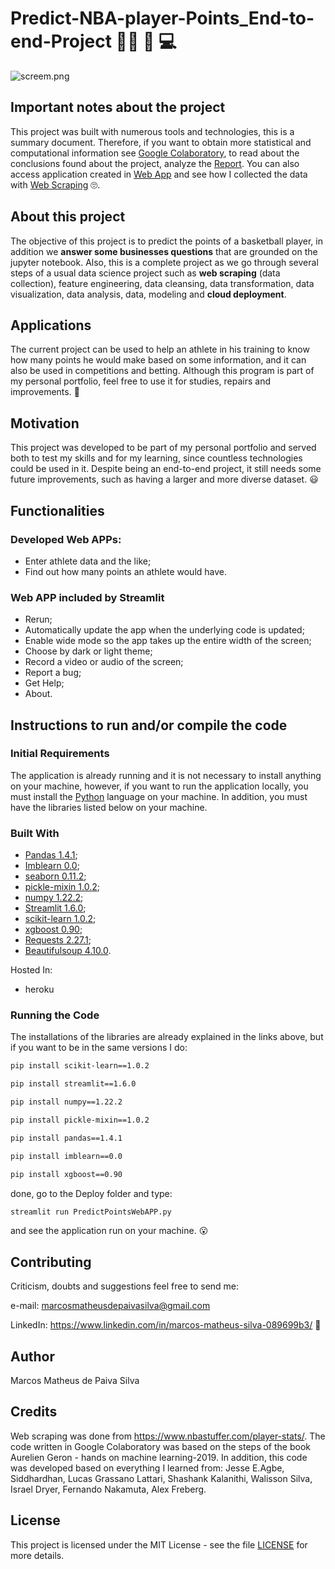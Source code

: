 # Predict-NBA-player-Points_End-to-end-Project :man_scientist: :hugs: :computer:

![screem.png](https://github.com/M-MSilva/Predict-NBA-player-Points_End-to-end-Project/blob/master/Images/NBA_end_to_end_project/allPictures.png) 

## Important notes about the project

This project was built with numerous tools and technologies, this is a summary document. Therefore, if you want to obtain more statistical and computational information see [Google Colaboratory](https://github.com/M-MSilva/Predict-NBA-player-Points_End-to-end-Project/blob/master/Jupyter_Notebook_Projects/Predict_NBA_player_Points.ipynb), to read about the conclusions found about the project, analyze the [Report](https://github.com/M-MSilva/Predict-NBA-player-Points_End-to-end-Project/blob/master/Report/NBA_Project_M_MSilva.pdf). You can also access application created in [Web App]([https://predict-nba-player-points-mm.herokuapp.com/](https://m-msilva-predict-nba-player-po-deploypredictpointswebapp-5cybb6.streamlitapp.com/)) and see how I collected the data with [Web Scraping](https://github.com/M-MSilva/Predict-NBA-player-Points_End-to-end-Project/blob/master/Jupyter_Notebook_Projects/Web_Scraping_NBA.ipynb) :roll_eyes:.

## About this project

The objective of this project is to predict the points of a basketball player, in addition we **answer some businesses questions** that are grounded on the jupyter notebook. Also, this is a complete project as we go through several steps of a usual data science project such as **web scraping** (data collection), feature engineering, data cleansing, data transformation, data visualization, data analysis, data, modeling and **cloud deployment**.

## Applications 

The current project can be used to help an athlete in his training to know how many points he would make based on some information, and it can also be used in competitions and betting. Although this program is part of my personal portfolio, feel free to use it for studies, repairs and improvements. :call_me_hand:

## Motivation
This project was developed to be part of my personal portfolio and served both to test my skills and for my learning, since countless technologies could be used in it. Despite being an end-to-end project, it still needs some future improvements, such as having a larger and more diverse dataset. :smiley:

## Functionalities

### Developed Web APPs:

* Enter athlete data and the like;
* Find out how many points an athlete would have.

### Web APP included by Streamlit

* Rerun;
* Automatically update the app when the underlying code is updated;
* Enable wide mode so the app takes up the entire width of the screen;
* Choose by dark or light theme;
* Record a video or audio of the screen;
* Report a bug;
* Get Help;
* About.


## Instructions to run and/or compile the code

### Initial Requirements

The application is already running and it is not necessary to install anything on your machine, however, if you want to run the application locally, you must install the  [Python](https://www.python.org/downloads/release/python-390/) language on your machine. In addition, you must have the libraries listed below on your machine.

### Built With

* [Pandas 1.4.1](https://pypi.org/project/pandas/);
* [Imblearn 0.0](https://pypi.org/project/imblearn/);
* [seaborn 0.11.2](https://pypi.org/project/seaborn/0.11.2/);
* [pickle-mixin 1.0.2](https://pypi.org/project/pickle-mixin/);
* [numpy 1.22.2](https://pypi.org/project/numpy/);
* [Streamlit 1.6.0](https://pypi.org/project/streamlit/);
* [scikit-learn 1.0.2](https://pypi.org/project/scikit-learn/);
* [xgboost 0.90](https://pypi.org/project/xgboost/0.90/);
* [Requests 2.27.1](https://pypi.org/project/requests/);
* [Beautifulsoup 4.10.0](https://pypi.org/project/beautifulsoup4/).

Hosted In:

* heroku


### Running the Code

The installations of the libraries are already explained in the links above, but if you want to be in the same versions I do:

```bash
pip install scikit-learn==1.0.2
```
```bash
pip install streamlit==1.6.0
```
```bash
pip install numpy==1.22.2
```
```bash
pip install pickle-mixin==1.0.2
```
```bash
pip install pandas==1.4.1
```
```bash
pip install imblearn==0.0
```

```bash
pip install xgboost==0.90
```

done, go to the Deploy folder and type:

```bash
streamlit run PredictPointsWebAPP.py
```


and see the application run on your machine. :open_mouth:


## Contributing

Criticism, doubts and suggestions feel free to send me:

e-mail: marcosmatheusdepaivasilva@gmail.com

LinkedIn: https://www.linkedin.com/in/marcos-matheus-silva-089699b3/ :hugs:

## Author

Marcos Matheus de Paiva Silva

## Credits

Web scraping was done from https://www.nbastuffer.com/player-stats/. The code written in Google Colaboratory was based on the steps of the book Aurelien Geron - hands on machine learning-2019. In addition, this code was developed based on everything I learned from: Jesse E.Agbe, Siddhardhan, Lucas Grassano Lattari, Shashank Kalanithi, Walisson Silva, Israel Dryer, Fernando Nakamuta,  Alex Freberg.


## License

This project is licensed under the MIT License - see the file [LICENSE](LICENSE) for more details.

